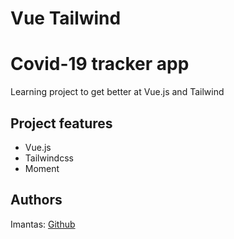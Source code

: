 
# Vue Tailwind 
# Covid-19 tracker app

Learning project to get better at Vue.js and Tailwind

## Project features

-   Vue.js
-   Tailwindcss
-   Moment

## Authors

Imantas: [Github](https://github.com/ImantasPrecas)
